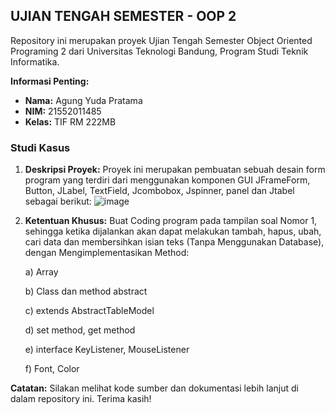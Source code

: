 ## UJIAN TENGAH SEMESTER - OOP 2

Repository ini merupakan proyek Ujian Tengah Semester Object Oriented Programing 2 dari Universitas Teknologi Bandung, Program Studi Teknik Informatika.

**Informasi Penting:**
- **Nama:** Agung Yuda Pratama
- **NIM:** 21552011485
- **Kelas:** TIF RM 222MB

### Studi Kasus

1. **Deskripsi Proyek:** Proyek ini merupakan pembuatan sebuah desain form program yang terdiri dari menggunakan komponen GUI JFrameForm, Button, JLabel, TextField,
Jcombobox, Jspinner, panel dan Jtabel sebagai berikut:
   ![image](https://github.com/Yuda531/UTSOOP2_AgungYuda/assets/112808394/cd78e3fd-0acb-4de6-aa60-0351eaa207f4)


2. **Ketentuan Khusus:**
   Buat Coding program pada tampilan soal Nomor 1, sehingga ketika dijalankan akan dapat melakukan tambah,
hapus, ubah, cari data dan membersihkan isian teks (Tanpa Menggunakan Database), dengan
Mengimplementasikan Method:

   a) Array

   b) Class dan method abstract

   c) extends AbstractTableModel

   d) set method, get method

   e) interface KeyListener, MouseListener

   f) Font, Color


**Catatan:** Silakan melihat kode sumber dan dokumentasi lebih lanjut di dalam repository ini. Terima kasih!
